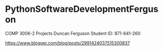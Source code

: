 # PythonSoftwareDevelopmentFerguson

COMP 3006-2 Projects
Duncan Ferguson
Student ID: 871-641-260

https://www.blogger.com/blog/posts/2991424037515300837
